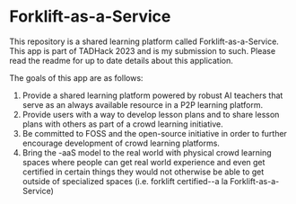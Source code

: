 # Forklift-as-a-Service
This repository is a shared learning platform called Forklift-as-a-Service. This app is part of TADHack 2023 and is my submission to such. Please read the readme for up to date details about this application.

The goals of this app are as follows:

1. Provide a shared learning platform powered by robust AI teachers that serve as an always available resource in a P2P learning platform.
2. Provide users with a way to develop lesson plans and to share lesson plans with others as part of a crowd learning initiative.
3. Be committed to FOSS and the open-source initiative in order to further encourage development of crowd learning platforms.
4. Bring the -aaS model to the real world with physical crowd learning spaces where people can get real world experience and even get certified in certain things they would not otherwise be able to get outside of specialized spaces (i.e. forklift certified--a la Forklift-as-a-Service)

